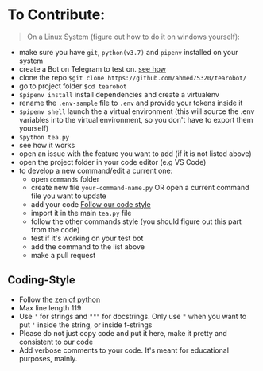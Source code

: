 # To Contribute:

> On a Linux System (figure out how to do it on windows yourself):

* make sure you have `git`, `python(v3.7)` and `pipenv` installed on your system
* create a Bot on Telegram to test on. [see how](https://core.telegram.org/bots#3-how-do-i-create-a-bot)
* clone the repo `$git clone https://github.com/ahmed75320/tearobot/`
* go to project folder `$cd tearobot`
* `$pipenv install` install dependencies and create a virtualenv
* rename the `.env-sample` file to `.env` and provide your tokens inside it
* `$pipenv shell` launch the a virtual environment (this will source the .env variables into the virtual environment, so you don't have to export them yourself)
* `$python tea.py`
* see how it works
* open an issue with the feature you want to add (if it is not listed above)
* open the project folder in your code editor (e.g VS Code)
* to develop a new command/edit a current one:
    - open `commands` folder
    - create new file `your-command-name.py` OR open a current command file you want to update
    - add your code [Follow our code style](#Coding-Style)
    - import it in the main `tea.py` file
    - follow the other commands style (you should figure out this part from the code)
    - test if it's working on your test bot
    - add the command to the list above
    - make a pull request


## Coding-Style

* Follow [the zen of python](https://www.python.org/dev/peps/pep-0020/)
* Max line length 119
* Use `'` for strings and `"""` for docstrings. Only use `"` when you want to put `'` inside the string, or inside f-strings
* Please do not just copy code and put it here, make it pretty and consistent to our code
* Add verbose comments to your code. It's meant for educational purposes, mainly.
